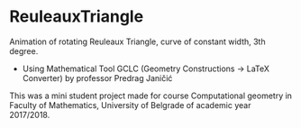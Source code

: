 # ReuleauxTriangle

Animation of rotating Reuleaux Triangle, curve  of constant width, 3th degree.
  - Using Mathematical Tool GCLC (Geometry Constructions -> LaTeX Converter) by professor Predrag Janičić

This was a mini student project made for course Computational geometry in Faculty of Mathematics, University of Belgrade of academic year 2017/2018.
